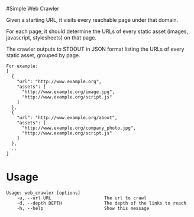 #Simple Web Crawler

Given a starting URL, it visits every reachable page under that domain.

For each page, it should determine the URLs of every static asset (images, javascript, stylesheets) on that page.

The crawler outputs to STDOUT in JSON format listing the URLs of every static asset, grouped by page.

```
For example:
[
  {
    "url": "http://www.example.org",
    "assets": [
      "http://www.example.org/image.jpg",
      "http://www.example.org/script.js"
    ]
  },
  {
    "url": "http://www.example.org/about",
    "assets": [
      "http://www.example.org/company_photo.jpg",
      "http://www.example.org/script.js"
    ]
  },
  ..
]
```

# Usage
```
Usage: web_crawler [options]
    -u, --url URL                    The url to crawl
    -d, --depth DEPTH                The depth of the links to reach
    -h, --help                       Show this message
```